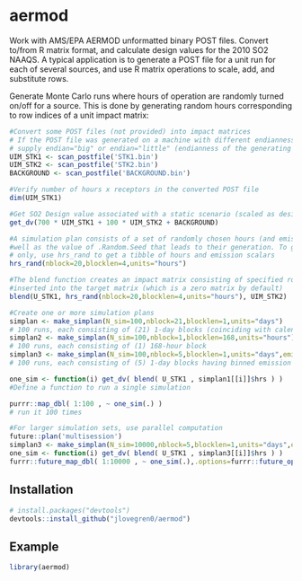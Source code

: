 
<!-- README.md is generated from README.Rmd. Please edit that file -->

# aermod

<!-- badges: start -->
<!-- badges: end -->

Work with AMS/EPA AERMOD unformatted binary POST files. Convert to/from
R matrix format, and calculate design values for the 2010 SO2 NAAQS. A
typical application is to generate a POST file for a unit run for each
of several sources, and use R matrix operations to scale, add, and
substitute rows.

Generate Monte Carlo runs where hours of operation are randomly turned
on/off for a source. This is done by generating random hours
corresponding to row indices of a unit impact matrix:

``` r
#Convert some POST files (not provided) into impact matrices
# If the POST file was generated on a machine with different endianness than your own,
# supply endian="big" or endian="little" (endianness of the generating machine)
UIM_STK1 <- scan_postfile('STK1.bin')
UIM_STK2 <- scan_postfile('STK2.bin')
BACKGROUND <- scan_postfile('BACKGROUND.bin')

#Verify number of hours x receptors in the converted POST file
dim(UIM_STK1)

#Get SO2 Design value associated with a static scenario (scaled as desired)
get_dv(700 * UIM_STK1 + 100 * UIM_STK2 + BACKGROUND)

#A simulation plan consists of a set of randomly chosen hours (and emission rates, if desired), as
#well as the value of .Random.Seed that leads to their generation. To generate random hours
# only, use hrs_rand to get a tibble of hours and emission scalars
hrs_rand(nblock=20,blocklen=4,units="hours")

#The blend function creates an impact matrix consisting of specified rows from the source matrix
#inserted into the target matrix (which is a zero matrix by default)
blend(U_STK1, hrs_rand(nblock=20,blocklen=4,units="hours"), UIM_STK2)

#Create one or more simulation plans 
simplan <- make_simplan(N_sim=100,nblock=21,blocklen=1,units="days")
# 100 runs, each consisting of (21) 1-day blocks (coinciding with calendar days)
simplan2 <- make_simplan(N_sim=100,nblock=1,blocklen=168,units="hours")
# 100 runs, each consisting of (1) 168-hour block
simplan3 <- make_simplan(N_sim=100,nblock=5,blocklen=1,units="days",emis_scale=c(750,750,200,200,200))
# 100 runs, each consisting of (5) 1-day blocks having binned emission rates of 750 lb/hr (2 days) and 200 lb/hr (3 days)

one_sim <- function(i) get_dv( blend( U_STK1 , simplan1[[i]]$hrs ) )
#Define a function to run a single simulation

purrr::map_dbl( 1:100 , ~ one_sim(.) )
# run it 100 times

#For larger simulation sets, use parallel computation
future::plan('multisession')
simplan3 <- make_simplan(N_sim=10000,nblock=5,blocklen=1,units="days",emis_scale=c(750,750,200,200,200))
one_sim <- function(i) get_dv( blend( U_STK1 , simplan3[[i]]$hrs ) )
furrr::future_map_dbl( 1:10000 , ~ one_sim(.),.options=furrr::future_options(seed=TRUE) )
```

## Installation

``` r
# install.packages("devtools")
devtools::install_github("jlovegren0/aermod")
```

## Example

``` r
library(aermod)
```
